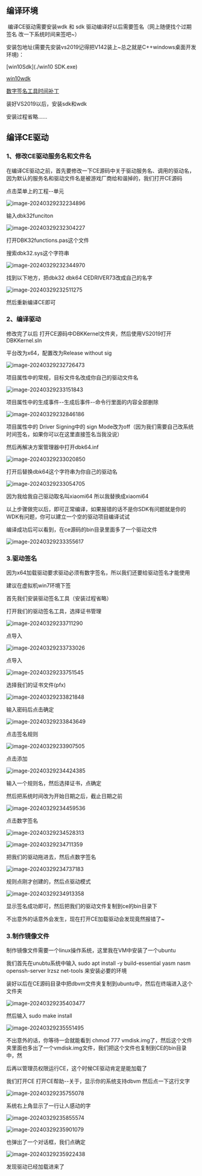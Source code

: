 ## 编译环境

​	编译CE驱动需要安装wdk 和 sdk 驱动编译好以后需要签名（网上随便找个过期签名 改一下系统时间来签吧~）

安装包地址(需要先安装vs2019记得把V142装上~总之就是C++windows桌面开发环境)：

[win10Sdk](./win10 SDK.exe)

[win10wdk](./win10wdk.exe)

[数字签名工具时间补丁](./数字签名工具时间补丁.zip)

装好VS2019以后，安装sdk和wdk



安装过程省略......





## 编译CE驱动

### 1、修改CE驱动服务名和文件名

在编译CE驱动之前，首先要修改一下CE源码中关于驱动服务名、调用的驱动名，因为默认的服务名和驱动文件名是被游戏厂商给和谐掉的，我们打开CE源码

点击菜单上的工程--单元

![image-20240329232234896](notesimg/image-20240329232234896.png)

输入dbk32funciton

![image-20240329232304227](notesimg/image-20240329232304227.png)

打开DBK32functions.pas这个文件

搜索dbk32.sys这个字符串

![image-20240329232344970](notesimg/image-20240329232344970.png)

找到以下地方，把dbk32 dbk64 CEDRIVER73改成自己的名字

![image-20240329232511275](notesimg/image-20240329232511275.png)

然后重新编译CE即可



### 2、编译驱动

修改完了以后 打开CE源码中DBKKernel文件夹，然后使用VS2019打开DBKKernel.sln

平台改为x64，配置改为Release without sig

![image-20240329232726473](notesimg/image-20240329232726473.png)

项目属性中的常规，目标文件名改成你自己的驱动文件名

![image-20240329233151843](notesimg/image-20240329233151843.png)

项目属性中的生成事件--生成后事件--命令行里面的内容全部删除

![image-20240329232846186](notesimg/image-20240329232846186.png)

项目属性中的 Driver Signing中的 sign Mode改为off（因为我们需要自己改系统时间签名，如果你可以在这里直接签名当我没说）

然后再解决方案管理器中打开dbk64.inf

![image-20240329233020850](notesimg/image-20240329233020850.png)

打开后替换dbk64这个字符串为你自己的驱动名

![image-20240329233054705](notesimg/image-20240329233054705.png)

因为我给我自己驱动取名叫xiaomi64 所以我替换成xiaomi64

以上步骤做完以后，即可正常编译，如果报错的话不是你SDK有问题就是你的WDK有问题，你可以建立一个空的驱动项目编译试试

编译成功后可以看到，在ce源码的bin目录里面多了一个驱动文件

![image-20240329233355617](notesimg/image-20240329233355617.png)

### 3.驱动签名

因为x64加载驱动要求驱动必须有数字签名，所以我们还要给驱动签名才能使用

建议在虚拟机win7环境下签

首先我们安装驱动签名工具（安装过程省略）

打开我们的驱动签名工具，选择证书管理

![image-20240329233711290](notesimg/image-20240329233711290.png)

点导入

![image-20240329233733026](notesimg/image-20240329233733026.png)

点导入

![image-20240329233751545](notesimg/image-20240329233751545.png)

选择我们的证书文件(pfx)

![image-20240329233821848](notesimg/image-20240329233821848.png)

输入密码后点击确定

![image-20240329233843649](notesimg/image-20240329233843649.png)

点击签名规则

![image-20240329233907505](notesimg/image-20240329233907505.png)

点击添加

![image-20240329234424385](notesimg/image-20240329234424385.png)

输入一个规则名，然后选择证书，点确定

然后把系统时间改为开始日期之后，截止日期之前

![image-20240329234459536](notesimg/image-20240329234459536.png)

点击数字签名

![image-20240329234528313](notesimg/image-20240329234528313.png)

![image-20240329234711359](notesimg/image-20240329234711359.png)

把我们的驱动拖进去，然后点数字签名

![image-20240329234737183](notesimg/image-20240329234737183.png)

规则点刚才创建的，然后点驱动模式

![image-20240329234913358](notesimg/image-20240329234913358.png)

显示签名成功即可，然后把我们的驱动文件复制到ce的bin目录下

不出意外的话意外会发生，现在打开CE加载驱动会发现竟然报错了~



### 3.制作镜像文件

制作镜像文件需要一个linux操作系统，这里我在VM中安装了一个ubuntu

我们首先在unubtu系统中输入 sudo apt install -y build-essential yasm nasm openssh-server lrzsz net-tools 来安装必要的环境

装好以后在CE源码目录中把dbvm文件夹复制到ubuntu中，然后在终端进入这个文件夹

![image-20240329235403477](notesimg/image-20240329235403477.png)



然后输入 sudo make install

![image-20240329235551495](notesimg/image-20240329235551495.png)

不出意外的话，你等待一会就能看到 chmod 777 vmdisk.img了，然后这个文件夹里面也多出了一个vmdisk.img文件，我们把这个文件也复制到CE的bin目录中，然



后再以管理员权限运行CE，这个时候CE驱动肯定是能加载了



我们打开CE 打开CE帮助--关于，显示你的系统支持dbvm 然后点一下这行文字

![image-20240329235755078](notesimg/image-20240329235755078.png)

系统右上角显示了一行让人感动的字

![image-20240329235855574](notesimg/image-20240329235855574.png)

![image-20240329235901079](notesimg/image-20240329235901079.png)

也弹出了一个对话框，我们点确定

![image-20240329235922438](notesimg/image-20240329235922438.png)

发现驱动已经加载进来了